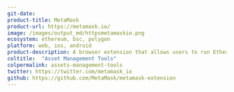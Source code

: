 ```yaml
---
git-date:
product-title: MetaMask
product-url: https://metamask.io/
image: /images/output_md/httpsmetamaskio.png
ecosystem: ethereum, bsc, polygon
platform: web, ios, android
product-description: A browser extension that allows users to run Ethereum dApps and interacting with smart contracts.
coltitle:  "Asset Management Tools"
colpermalink: assets-management-tools
twitter: https://twitter.com/metamask_io
github: https://github.com/MetaMask/metamask-extension
---
```

